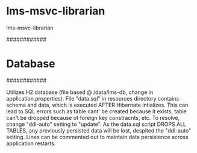# lms-msvc-librarian
lms-msvc-librarian

############
# Database #
############

Utilizes H2 database (file based @ /data/lms-db, change in application.properties). File "data.sql" in resources directory contains schema and data, which is executed AFTER Hibernate intializes. This can lead to SQL errors such as table cant' be created because it exists, table can't be dropped because of foreign key constracnts, etc. To resolve, change "ddl-auto" setting to "update". As the data.sql script DROPS ALL TABLES, any previously persisted data will be lost, despited the "ddl-auto" setting. Lines can be commented out to maintain data persistence across application restarts.

